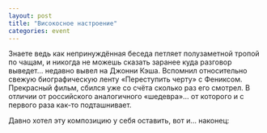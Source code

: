 ```yaml
---
layout: post
title: "Високосное настроение"
categories: event
---
```

Знаете ведь как непринуждённая беседа петляет полузаметной тропой по чащам, и никогда не можешь сказать заранее куда разговор выведет… недавно вывел на Джонни Кэша. Вспомнил относительно свежую биографическую ленту «Переступить черту» с Фениксом. Прекрасный фильм, сбился уже со счёта сколько раз его смотрел. В отличии от российского аналогичного «шедевра»… от которого и с первого раза как-то подташнивает.

Давно хотел эту композицию у себя оставить, вот и… наконец:

